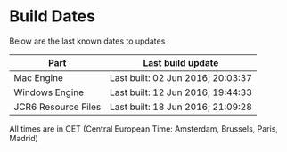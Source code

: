 # Build Dates

Below are the last known dates to updates

Part | Last build update
-----|-----
Mac Engine | Last built: 02 Jun 2016; 20:03:37
Windows Engine | Last built: 12 Jun 2016; 19:44:33
JCR6 Resource Files | Last built: 18 Jun 2016; 21:09:28
All times are in CET (Central European Time: Amsterdam, Brussels, Paris, Madrid)



